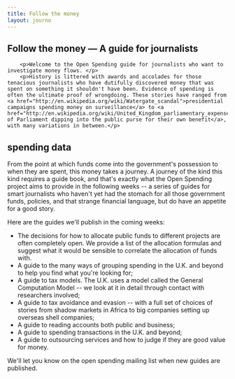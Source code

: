```yaml
---
title: Follow the money
layout: journo
---
```


<h2>Follow the money &mdash; A guide for journalists</h2>

        <p>Welcome to the Open Spending guide for journalists who want to investigate money flows. </p>
        <p>History is littered with awards and accolades for those tenacious journalists who have dutifully discovered money that was spent on something it shouldn't have been. Evidence of spending is often the ultimate proof of wrongdoing. These stories have ranged from <a href="http://en.wikipedia.org/wiki/Watergate_scandal">presidential campaigns spending money on surveillance</a> to <a href="http://en.wikipedia.org/wiki/United_Kingdom_parliamentary_expenses_scandal">Members of Parliament dipping into the public purse for their own benefit</a>, with many variations in between.</p>  

<h2> spending data</h2>

<p>From the point at which funds come into the government's possession to when they are spent, this money takes a journey. A journey of the kind this kind requires a guide book, and that's exactly what the Open Spending project aims to provide in the following weeks -- a series of guides for smart journalists who haven't yet had the stomach for all those government funds, policies, and that strange financial language, but do have an appetite for a good story.</p> 

Here are the guides we'll publish in the coming weeks:

<ul>
<li>The decisions for how to allocate public funds to different projects are often completely open. We provide a list of the allocation formulas and suggest what it would be sensible to correlate the allocation of funds with.</li>
<li>A guide to the many ways of grouping spending in the U.K. and beyond to help you find what you're looking for;</li>
<li>A guide to tax models. The U.K. uses a model called the General Computation Model -- we look at it in detail through contact with researchers involved;</li><li>A guide to tax avoidance and evasion -- with a full set of choices of stories from shadow markets in Africa to big companies setting up overseas shell companies;</li>  
<li>A guide to reading accounts both public and business; </li>
<li>A guide to spending transactions in the U.K. and beyond;</li>
<li>A guide to outsourcing services and how to judge if they are good value for money.</li>
</ul>
<p>We'll let you know on the open spending  mailing list when new guides are published.</p> 
